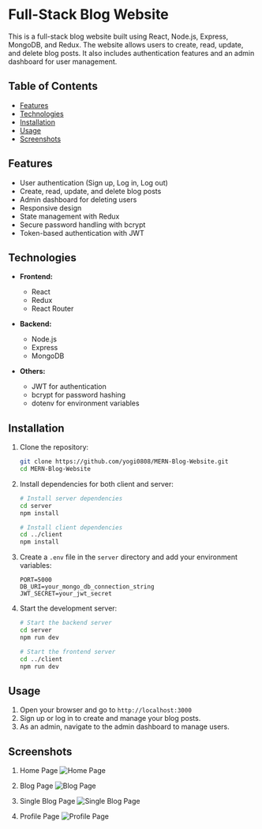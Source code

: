 # Full-Stack Blog Website

This is a full-stack blog website built using React, Node.js, Express, MongoDB, and Redux. The website allows users to create, read, update, and delete blog posts. It also includes authentication features and an admin dashboard for user management.

## Table of Contents

- [Features](#features)
- [Technologies](#technologies)
- [Installation](#installation)
- [Usage](#usage)
- [Screenshots](#screenshots)

## Features

- User authentication (Sign up, Log in, Log out)
- Create, read, update, and delete blog posts
- Admin dashboard for deleting users
- Responsive design
- State management with Redux
- Secure password handling with bcrypt
- Token-based authentication with JWT

## Technologies

- **Frontend:**

  - React
  - Redux
  - React Router

- **Backend:**

  - Node.js
  - Express
  - MongoDB

- **Others:**
  - JWT for authentication
  - bcrypt for password hashing
  - dotenv for environment variables

## Installation

1. Clone the repository:

   ```bash
   git clone https://github.com/yogi0808/MERN-Blog-Website.git
   cd MERN-Blog-Website
   ```

2. Install dependencies for both client and server:

   ```bash
   # Install server dependencies
   cd server
   npm install

   # Install client dependencies
   cd ../client
   npm install
   ```

3. Create a `.env` file in the `server` directory and add your environment variables:

   ```env
   PORT=5000
   DB_URI=your_mongo_db_connection_string
   JWT_SECRET=your_jwt_secret
   ```

4. Start the development server:

   ```bash
   # Start the backend server
   cd server
   npm run dev

   # Start the frontend server
   cd ../client
   npm run dev
   ```

## Usage

1. Open your browser and go to `http://localhost:3000`
2. Sign up or log in to create and manage your blog posts.
3. As an admin, navigate to the admin dashboard to manage users.

## Screenshots

1. Home Page
   ![Home Page](https://github.com/yogi0808/MERN-Blog-Website/assets/148646093/90e52e2c-2e26-4bca-9f93-fc16f42bc8f0)

2. Blog Page
   ![Blog Page](https://github.com/yogi0808/MERN-Blog-Website/assets/148646093/483e55a6-0ae2-4739-9117-058871af4e71)

3. Single Blog Page
   ![Single Blog Page](https://github.com/yogi0808/MERN-Blog-Website/assets/148646093/d12b11eb-5a72-45a8-81b7-58164de58f45)

4. Profile Page
   ![Profile Page](https://github.com/yogi0808/MERN-Blog-Website/assets/148646093/b9516ef3-a6f9-4e83-ab8b-4392505b225d)
